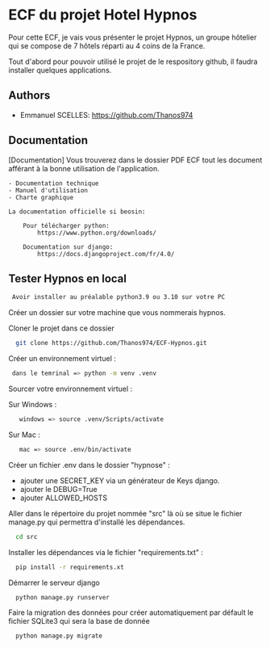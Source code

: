 
# ECF du projet Hotel Hypnos

Pour cette ECF, je vais vous présenter le projet Hypnos, un groupe hôtelier qui se compose de 7 hôtels réparti au 4 coins de la France.



Tout d'abord pour pouvoir utilisé le projet de le respository github, il faudra installer quelques applications. 
## Authors

- Emmanuel SCELLES: https://github.com/Thanos974


## Documentation

[Documentation]
Vous trouverez dans le dossier PDF ECF tout les document afférant à la bonne utilisation de l'application.

    - Documentation technique
    - Manuel d'utilisation
    - Charte graphique
    
    La documentation officielle si beosin:
    
        Pour télécharger python:
            https://www.python.org/downloads/

        Documentation sur django:
            https://docs.djangoproject.com/fr/4.0/

## Tester Hypnos en local


```bash
 Avoir installer au préalable python3.9 ou 3.10 sur votre PC
```
Créer un dossier sur votre machine que vous nommerais hypnos.

Cloner le projet dans ce dossier

```bash
  git clone https://github.com/Thanos974/ECF-Hypnos.git
```

Créer un environnement virtuel :

```bash
 dans le temrinal => python -m venv .venv
```
Sourcer votre environnement virtuel :

Sur Windows :
```bash
   windows => source .venv/Scripts/activate
```
Sur Mac :
```bash
   mac => source .env/bin/activate
```

Créer un fichier .env dans le dossier "hypnose" :
- ajouter une SECRET_KEY via un générateur de Keys django. 
- ajouter le DEBUG=True
- ajouter ALLOWED_HOSTS

Aller dans le répertoire du projet nommée "src" là où se situe le fichier manage.py qui permettra d'installé les dépendances. 

```bash
  cd src
```

Installer les dépendances via le fichier "requirements.txt" :

```bash
  pip install -r requirements.xt
```

Démarrer le serveur django 

```bash
  python manage.py runserver
```
Faire la migration des données pour créer automatiquement par défault le fichier SQLite3 qui sera la base de donnée

```bash
  python manage.py migrate
```


